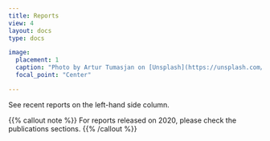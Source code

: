 ```yaml
---
title: Reports
view: 4
layout: docs
type: docs

image:
  placement: 1
  caption: "Photo by Artur Tumasjan on [Unsplash](https://unsplash.com/s/photos/report-uk?utm_source=unsplash&utm_medium=referral&utm_content=creditCopyText)"
  focal_point: "Center"

---
```


See recent reports on the left-hand side column.

{{% callout note %}}
For reports released on 2020, please check the publications sections.
{{% /callout %}}

